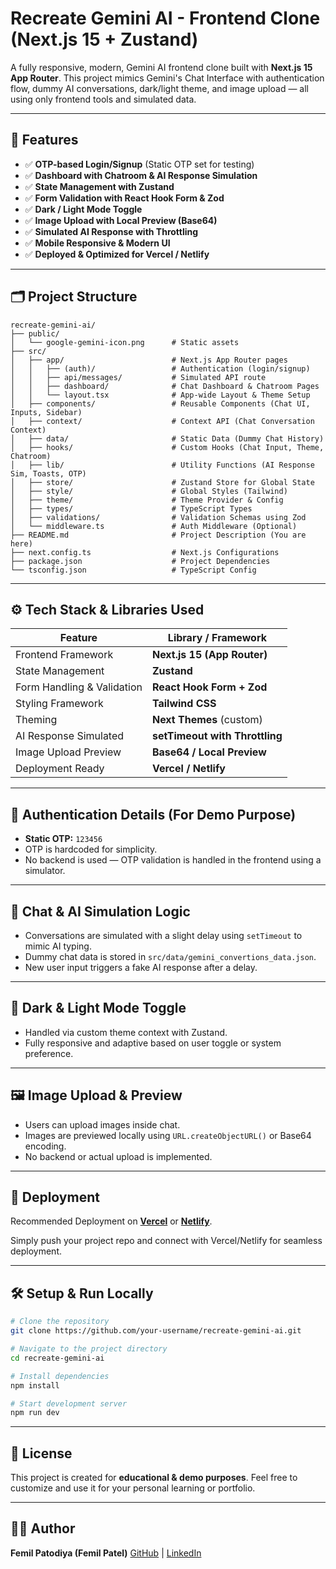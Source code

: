 

# Recreate Gemini AI - Frontend Clone (Next.js 15 + Zustand)

A fully responsive, modern, Gemini AI frontend clone built with **Next.js 15 App Router**.
This project mimics Gemini's Chat Interface with authentication flow, dummy AI conversations, dark/light theme, and image upload — all using only frontend tools and simulated data.

---

## 🌟 Features

* ✅ **OTP-based Login/Signup** (Static OTP set for testing)
* ✅ **Dashboard with Chatroom & AI Response Simulation**
* ✅ **State Management with Zustand**
* ✅ **Form Validation with React Hook Form & Zod**
* ✅ **Dark / Light Mode Toggle**
* ✅ **Image Upload with Local Preview (Base64)**
* ✅ **Simulated AI Response with Throttling**
* ✅ **Mobile Responsive & Modern UI**
* ✅ **Deployed & Optimized for Vercel / Netlify**

---

## 🗂️ Project Structure

```
recreate-gemini-ai/
├── public/
│   └── google-gemini-icon.png      # Static assets
├── src/
│   ├── app/                        # Next.js App Router pages
│   │   ├── (auth)/                 # Authentication (login/signup)
│   │   ├── api/messages/           # Simulated API route
│   │   ├── dashboard/              # Chat Dashboard & Chatroom Pages
│   │   └── layout.tsx              # App-wide Layout & Theme Setup
│   ├── components/                 # Reusable Components (Chat UI, Inputs, Sidebar)
│   ├── context/                    # Context API (Chat Conversation Context)
│   ├── data/                       # Static Data (Dummy Chat History)
│   ├── hooks/                      # Custom Hooks (Chat Input, Theme, Chatroom)
│   ├── lib/                        # Utility Functions (AI Response Sim, Toasts, OTP)
│   ├── store/                      # Zustand Store for Global State
│   ├── style/                      # Global Styles (Tailwind)
│   ├── theme/                      # Theme Provider & Config
│   ├── types/                      # TypeScript Types
│   ├── validations/                # Validation Schemas using Zod
│   └── middleware.ts               # Auth Middleware (Optional)
├── README.md                       # Project Description (You are here)
├── next.config.ts                  # Next.js Configurations
├── package.json                    # Project Dependencies
└── tsconfig.json                   # TypeScript Config
```

---

## ⚙️ Tech Stack & Libraries Used

| Feature                    | Library / Framework            |
| -------------------------- | ------------------------------ |
| Frontend Framework         | **Next.js 15 (App Router)**    |
| State Management           | **Zustand**                    |
| Form Handling & Validation | **React Hook Form + Zod**      |
| Styling Framework          | **Tailwind CSS**               |
| Theming                    | **Next Themes** (custom)       |
| AI Response Simulated      | **setTimeout with Throttling** |
| Image Upload Preview       | **Base64 / Local Preview**     |
| Deployment Ready           | **Vercel / Netlify**           |

---

## 🔐 Authentication Details (For Demo Purpose)

* **Static OTP:** `123456`
* OTP is hardcoded for simplicity.
* No backend is used — OTP validation is handled in the frontend using a simulator.

---

## 💬 Chat & AI Simulation Logic

* Conversations are simulated with a slight delay using `setTimeout` to mimic AI typing.
* Dummy chat data is stored in `src/data/gemini_convertions_data.json`.
* New user input triggers a fake AI response after a delay.

---

## 🎨 Dark & Light Mode Toggle

* Handled via custom theme context with Zustand.
* Fully responsive and adaptive based on user toggle or system preference.

---

## 🖼️ Image Upload & Preview

* Users can upload images inside chat.
* Images are previewed locally using `URL.createObjectURL()` or Base64 encoding.
* No backend or actual upload is implemented.

---

## 🚀 Deployment

Recommended Deployment on **[Vercel](https://vercel.com/)** or **[Netlify](https://www.netlify.com/)**.

Simply push your project repo and connect with Vercel/Netlify for seamless deployment.

---

## 🛠️ Setup & Run Locally

```bash
# Clone the repository
git clone https://github.com/your-username/recreate-gemini-ai.git

# Navigate to the project directory
cd recreate-gemini-ai

# Install dependencies
npm install

# Start development server
npm run dev
```

---

## 📜 License

This project is created for **educational & demo purposes**.
Feel free to customize and use it for your personal learning or portfolio.

---

## 👨‍💻 Author

**Femil Patodiya (Femil Patel)**
[GitHub](https://github.com/imfemil) | [LinkedIn](https://www.linkedin.com/in/imfemil/)
